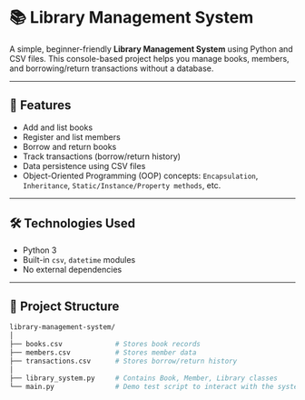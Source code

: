 # 📚 Library Management System

A simple, beginner-friendly **Library Management System** using Python and CSV files. This console-based project helps you manage books, members, and borrowing/return transactions without a database.

---

## 🚀 Features

- Add and list books
- Register and list members
- Borrow and return books
- Track transactions (borrow/return history)
- Data persistence using CSV files
- Object-Oriented Programming (OOP) concepts: `Encapsulation`, `Inheritance`, `Static/Instance/Property methods`, etc.

---

## 🛠️ Technologies Used

- Python 3
- Built-in `csv`, `datetime` modules
- No external dependencies

---

## 📁 Project Structure

```bash
library-management-system/
│
├── books.csv             # Stores book records
├── members.csv           # Stores member data
├── transactions.csv      # Stores borrow/return history
│
├── library_system.py     # Contains Book, Member, Library classes
└── main.py               # Demo test script to interact with the system

